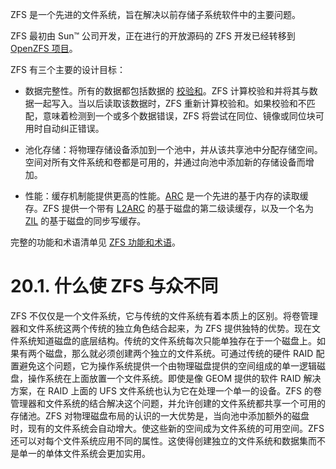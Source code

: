 ZFS 是一个先进的文件系统，旨在解决以前存储子系统软件中的主要问题。

ZFS 最初由 Sun™ 公司开发，正在进行的开放源码的 ZFS 开发已经转移到 [OpenZFS 项目](http://open-zfs.org/)。

ZFS 有三个主要的设计目标：

- 数据完整性。所有的数据都包括数据的 [校验和](https://docs.freebsd.org/en/books/handbook/zfs/#zfs-term-checksum)。ZFS 计算校验和并将其与数据一起写入。当以后读取该数据时，ZFS 重新计算校验和。如果校验和不匹配，意味着检测到一个或多个数据错误，ZFS 将尝试在同位、镜像或同位块可用时自动纠正错误。

- 池化存储：将物理存储设备添加到一个池中，并从该共享池中分配存储空间。空间对所有文件系统和卷都是可用的，并通过向池中添加新的存储设备而增加。

- 性能：缓存机制能提供更高的性能。[ARC](https://docs.freebsd.org/en/books/handbook/zfs/#zfs-term-arc) 是一个先进的基于内存的读取缓存。ZFS 提供一个带有 [L2ARC](https://docs.freebsd.org/en/books/handbook/zfs/#zfs-term-l2arc) 的基于磁盘的第二级读缓存，以及一个名为 [ZIL](https://docs.freebsd.org/en/books/handbook/zfs/#zfs-term-zil) 的基于磁盘的同步写缓存。

完整的功能和术语清单见 [ZFS 功能和术语](https://docs.freebsd.org/en/books/handbook/zfs/#zfs-term)。

# 20.1. 什么使 ZFS 与众不同

ZFS 不仅仅是一个文件系统，它与传统的文件系统有着本质上的区别。将卷管理器和文件系统这两个传统的独立角色结合起来，为 ZFS 提供独特的优势。现在文件系统知道磁盘的底层结构。传统的文件系统每次只能单独存在于一个磁盘上。如果有两个磁盘，那么就必须创建两个独立的文件系统。可通过传统的硬件 RAID 配置避免这个问题，它为操作系统提供一个由物理磁盘提供的空间组成的单一逻辑磁盘，操作系统在上面放置一个文件系统。即使是像 GEOM 提供的软件 RAID 解决方案，在 RAID 上面的 UFS 文件系统也认为它在处理一个单一的设备。ZFS 的卷管理器和文件系统的结合解决这个问题，并允许创建的文件系统都共享一个可用的存储池。ZFS 对物理磁盘布局的认识的一大优势是，当向池中添加额外的磁盘时，现有的文件系统会自动增大。使这些新的空间成为文件系统的可用空间。ZFS 还可以对每个文件系统应用不同的属性。这使得创建独立的文件系统和数据集而不是单一的单体文件系统会更加实用。

